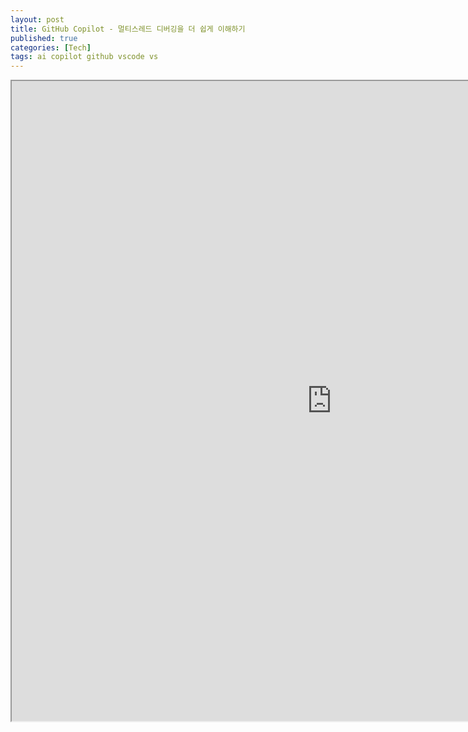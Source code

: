 ```yaml
---
layout: post
title: GitHub Copilot - 멀티스레드 디버깅을 더 쉽게 이해하기
published: true
categories: [Tech]
tags: ai copilot github vscode vs
---
```

<iframe width="1024" height="1024" src="https://docs.google.com/document/d/e/2PACX-1vQvaXzBlp-BD4SP_lk-94loafr2qgR1bxTY6WW2a0ky5Yt1fUI24hSGXQm5tYHepileUpRnlODrIYT-/pub?embedded=true"></iframe>    
    
